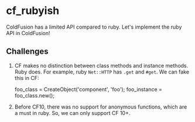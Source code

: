 cf_rubyish
==========

ColdFusion has a limited API compared to ruby.  Let's implement the
ruby API in ColdFusion!

Challenges
----------

1. CF makes no distinction between class methods and instance
methods.  Ruby does.  For example, ruby `Net::HTTP` has `.get` and
`#get`.  We can fake this in CF:

    foo_class = CreateObject('component', 'foo');
    foo_instance = foo_class.new();

2. Before CF10, there was no support for anonymous functions, which
are a must in ruby.  So, we can only support CF 10+.
